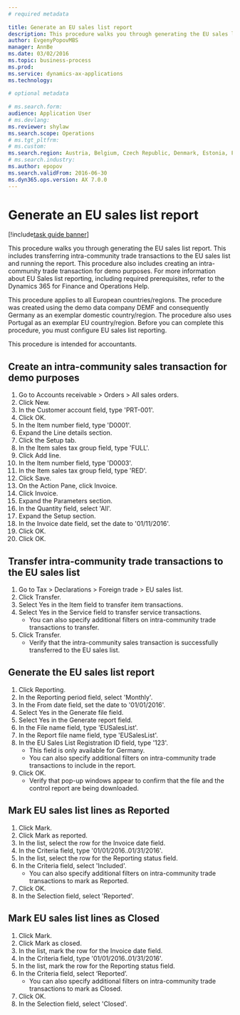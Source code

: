 ```yaml
--- 
# required metadata 
 
title: Generate an EU sales list report
description: This procedure walks you through generating the EU sales list report. 
author: EvgenyPopovMBS
manager: AnnBe 
ms.date: 03/02/2016
ms.topic: business-process 
ms.prod:  
ms.service: dynamics-ax-applications 
ms.technology:  
 
# optional metadata 
 
# ms.search.form:   
audience: Application User 
# ms.devlang:  
ms.reviewer: shylaw
ms.search.scope: Operations 
# ms.tgt_pltfrm:  
# ms.custom:  
ms.search.region: Austria, Belgium, Czech Republic, Denmark, Estonia, Finland, France, Germany, Hungary, Ireland, Italy, Latvia, Lithuania, Netherlands, Poland, Spain, Sweden, United Kingdom
# ms.search.industry: 
ms.author: epopov
ms.search.validFrom: 2016-06-30 
ms.dyn365.ops.version: AX 7.0.0 
---
```

# Generate an EU sales list report

[!include[task guide banner](../../includes/task-guide-banner.md)]

This procedure walks you through generating the EU sales list report. This includes transferring intra-community trade transactions to the EU sales list and running the report. This  procedure also includes creating an intra-community trade transaction for demo purposes. For more information about EU Sales list reporting, including required prerequisites, refer to the Dynamics 365 for Finance and Operations Help.

This procedure applies to all European countries/regions. The procedure was created using the demo data company DEMF and consequently Germany as an exemplar domestic country/region. The procedure also uses Portugal as an exemplar EU country/region. Before you can complete this procedure, you must configure EU sales list reporting.

This procedure is intended for accountants.


## Create an intra-community sales transaction for demo purposes
1. Go to Accounts receivable > Orders > All sales orders.
2. Click New.
3. In the Customer account field, type 'PRT-001'.
4. Click OK.
5. In the Item number field, type 'D0001'.
6. Expand the Line details section.
7. Click the Setup tab.
8. In the Item sales tax group field, type 'FULL'.
9. Click Add line.
10. In the Item number field, type 'D0003'.
11. In the Item sales tax group field, type 'RED'.
12. Click Save.
13. On the Action Pane, click Invoice.
14. Click Invoice.
15. Expand the Parameters section.
16. In the Quantity field, select 'All'.
17. Expand the Setup section.
18. In the Invoice date field, set the date to '01/11/2016'.
19. Click OK.
20. Click OK.

## Transfer intra-community trade transactions to the EU sales list
1. Go to Tax > Declarations > Foreign trade > EU sales list.
2. Click Transfer.
3. Select Yes in the Item field to transfer item transactions.
4. Select Yes in the Service field to transfer service transactions.
    * You can also specify additional filters on intra-community trade transactions to transfer.  
5. Click Transfer.
    * Verify that the intra-community sales transaction is successfully transferred to the EU sales list.  

## Generate the EU sales list report
1. Click Reporting.
2. In the Reporting period field, select 'Monthly'.
3. In the From date field, set the date to '01/01/2016'.
4. Select Yes in the Generate file field.
5. Select Yes in the Generate report field.
6. In the File name field, type 'EUSalesList'.
7. In the Report file name field, type 'EUSalesList'.
8. In the EU Sales List Registration ID field, type '123'.
    * This field is only available for Germany.  
    * You can also specify additional filters on intra-community trade transactions to include in the report.  
9. Click OK.
    * Verify that pop-up windows appear to confirm that the file and the control report are being downloaded.  

## Mark EU sales list lines as Reported
1. Click Mark.
2. Click Mark as reported.
3. In the list, select the row for the Invoice date field.
4. In the Criteria field, type '01/01/2016..01/31/2016'.
5. In the list, select the row for the Reporting status field.
6. In the Criteria field, select 'Included'.
    * You can also specify additional filters on intra-community trade transactions to mark as Reported.  
7. Click OK.
8. In the Selection field, select 'Reported'.

## Mark EU sales list lines as Closed
1. Click Mark.
2. Click Mark as closed.
3. In the list, mark the row for the Invoice date field.
4. In the Criteria field, type '01/01/2016..01/31/2016'.
5. In the list, mark the row for the Reporting status field.
6. In the Criteria field, select ‘Reported’.
    * You can also specify additional filters on intra-community trade transactions to mark as Closed.  
7. Click OK.
8. In the Selection field, select 'Closed'.


